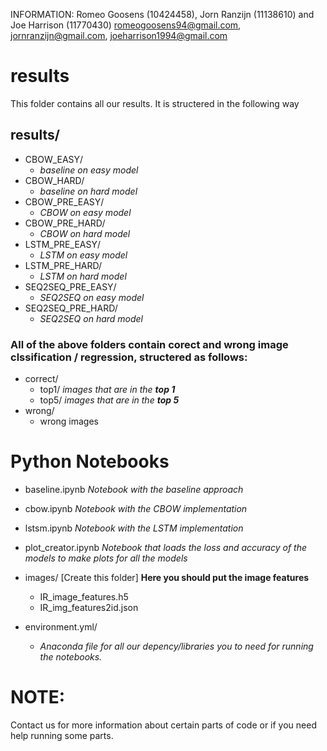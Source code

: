 INFORMATION:
Romeo Goosens (10424458), Jorn Ranzijn (11138610) and Joe Harrison (11770430)
romeogoosens94@gmail.com, jornranzijn@gmail.com, joeharrison1994@gmail.com

# results
This folder contains all our results. It is structered in the following way
## results/
- CBOW_EASY/ 
    - *baseline on easy model*
- CBOW_HARD/
    - *baseline on hard model*
- CBOW_PRE_EASY/
    - *CBOW on easy model*
- CBOW_PRE_HARD/
    - *CBOW on hard model*
- LSTM_PRE_EASY/
    - *LSTM on easy model*
- LSTM_PRE_HARD/
    - *LSTM on hard model*
- SEQ2SEQ_PRE_EASY/
    - *SEQ2SEQ on easy model*
- SEQ2SEQ_PRE_HARD/
    - *SEQ2SEQ on hard model*

### All of the above folders contain corect and wrong image clssification / regression, structered as follows:
- correct/
    - top1/ *images that are in the **top 1***
    - top5/ *images that are in the **top 5***
- wrong/
    - wrong images 

# Python Notebooks
- baseline.ipynb
*Notebook with the baseline approach*

- cbow.ipynb
*Notebook with the CBOW implementation*

- lstsm.ipynb
*Notebook with the LSTM implementation*

- plot_creator.ipynb 
*Notebook that loads the loss and accuracy of the models to make plots for all the models*

- images/ [Create this folder] **Here you should put the image features**
    - IR_image_features.h5
    - IR_img_features2id.json

- environment.yml/
    - *Anaconda file for all our depency/libraries you to need for running the notebooks.*


# NOTE:
Contact us for more information about certain parts of code or if you need help running some parts.
